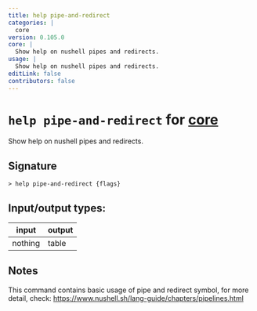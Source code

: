 ```yaml
---
title: help pipe-and-redirect
categories: |
  core
version: 0.105.0
core: |
  Show help on nushell pipes and redirects.
usage: |
  Show help on nushell pipes and redirects.
editLink: false
contributors: false
---
```

<!-- This file is automatically generated. Please edit the command in https://github.com/nushell/nushell instead. -->

# `help pipe-and-redirect` for [core](/commands/categories/core.md)

<div class='command-title'>Show help on nushell pipes and redirects.</div>

## Signature

```> help pipe-and-redirect {flags} ```


## Input/output types:

| input   | output |
| ------- | ------ |
| nothing | table  |
## Notes
This command contains basic usage of pipe and redirect symbol, for more detail, check:
https://www.nushell.sh/lang-guide/chapters/pipelines.html